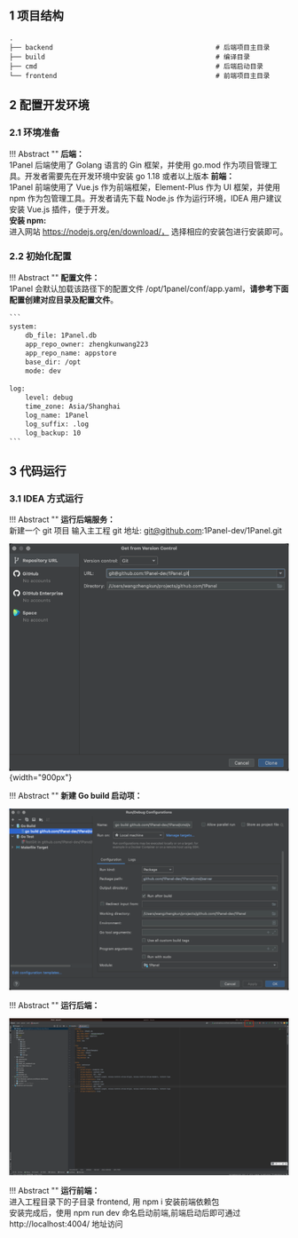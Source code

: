 ## 1 项目结构

```
.
├── backend                                         # 后端项目主目录
├── build                                           # 编译目录
├── cmd                                             # 后端启动目录
└── frontend                                        # 前端项目主目录

```

## 2 配置开发环境
### 2.1 环境准备

!!! Abstract ""
    **后端：**  
    1Panel 后端使用了 Golang 语言的 Gin 框架，并使用 go.mod 作为项目管理工具。开发者需要先在开发环境中安装 go 1.18 或者以上版本
    **前端：**  
    1Panel 前端使用了 Vue.js 作为前端框架，Element-Plus 作为 UI 框架，并使用 npm 作为包管理工具。开发者请先下载 Node.js 作为运行环境，IDEA 用户建议安装 Vue.js 插件，便于开发。  
    **安装 npm:**  
    进入网站 https://nodejs.org/en/download/， 选择相应的安装包进行安装即可。

### 2.2 初始化配置

!!! Abstract ""
    **配置文件：**  
    1Panel 会默认加载该路径下的配置文件 /opt/1panel/conf/app.yaml，**请参考下面配置创建对应目录及配置文件**。  

    ```
    system:
        db_file: 1Panel.db
        app_repo_owner: zhengkunwang223
        app_repo_name: appstore
        base_dir: /opt
        mode: dev

    log:
        level: debug
        time_zone: Asia/Shanghai
        log_name: 1Panel
        log_suffix: .log
        log_backup: 10
    ```

## 3 代码运行

### 3.1 IDEA 方式运行

!!! Abstract ""
    **运行后端服务：**  
    新建一个 git 项目 输入主工程 git 地址: git@github.com:1Panel-dev/1Panel.git

![img.png](open.png){width="900px"}  

!!! Abstract ""
    **新建 Go build 启动项：**

![img.png](go_build.png)

!!! Abstract ""
    **运行后端：**  

![img.png](start.png)

!!! Abstract ""
    **运行前端：**  
    进入工程目录下的子目录 frontend, 用 npm i 安装前端依赖包  
    安装完成后，使用 npm run dev 命名启动前端,前端启动后即可通过 http://localhost:4004/ 地址访问

